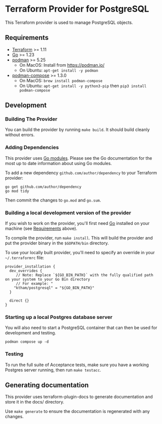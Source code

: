 # Terraform Provider for PostgreSQL

This Terraform provider is used to manage PostgreSQL objects.

## Requirements

- [Terraform](https://www.terraform.io/downloads.html) >= 1.11
- [Go](https://golang.org/doc/install) >= 1.23
- [podman](https://golang.org/doc/install) >= 5.25
    * On MacOS: Install from https://podman.io/
    * On Ubuntu: `apt-get install -y podman`
- [podman-compose](https://golang.org/doc/install) >= 1.3.0
    * On MacOS: `brew install podman-compose`
    * On Ubuntu: `apt-get install -y python3-pip` then `pip3 install podman-compose`

## Development
### Building The Provider

You can build the provider by running `make build`. It should build cleanly without errors.

### Adding Dependencies

This provider uses [Go modules](https://github.com/golang/go/wiki/Modules).
Please see the Go documentation for the most up to date information about using Go modules.

To add a new dependency `github.com/author/dependency` to your Terraform provider:

```shell
go get github.com/author/dependency
go mod tidy
```

Then commit the changes to `go.mod` and `go.sum`.

### Building a local development version of the provider
If you wish to work on the provider, you'll first need [Go](http://www.golang.org) installed on your machine (see [Requirements](#requirements) above).

To compile the provider, run `make install`.
This will build the provider and put the provider binary in the `$GOPATH/bin` directory.

To use your locally built provider, you'll need to specify an override in your `~/.terraformrc` file:

```
provider_installation {
  dev_overrides {
     // Note: Replace `${GO_BIN_PATH}` with the fully qualified path on your system to your Go Bin directory
     // For example: "
    "ktham/postgresql" = "${GO_BIN_PATH}"
  }

  direct {}
}
```

### Starting up a local Postgres database server
You will also need to start a PostgreSQL container that can then be used for development and testing.

```shell 
podman compose up -d
```

### Testing
To run the full suite of Acceptance tests, make sure you have a working Postgres server running, then run `make testacc`.

## Generating documentation
This provider uses terraform-plugin-docs to generate documentation and store it in the docs/ directory.

Use `make generate` to ensure the documentation is regenerated with any changes.
